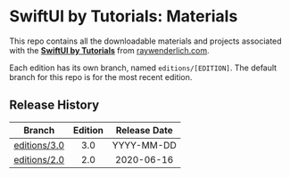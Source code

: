 # SwiftUI by Tutorials: Materials

This repo contains all the downloadable materials and projects associated with the **[SwiftUI by Tutorials](https://store.raywenderlich.com/products/swiftui-by-tutorials)** from [raywenderlich.com](https://www.raywenderlich.com).

Each edition has its own branch, named `editions/[EDITION]`. The default branch for this repo is for the most recent edition.

## Release History

| Branch                                                                           | Edition | Release Date |
| -------------------------------------------------------------------------------- |:-------:|:------------:|
| [editions/3.0](https://github.com/raywenderlich/sui-materials/tree/editions/3.0) | 3.0     | YYYY-MM-DD   |
| [editions/2.0](https://github.com/raywenderlich/sui-materials/tree/editions/2.0) | 2.0     | 2020-06-16   |
